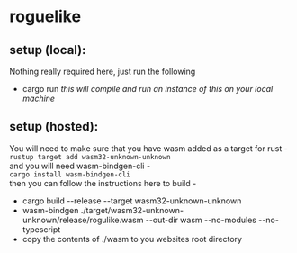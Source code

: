 # roguelike

## setup (local):
Nothing really required here, just run the following <br>
- cargo run _this will compile and run an instance of this on your local machine_

## setup (hosted):
You will need to make sure that you have wasm added as a target for rust - <br>
`rustup target add wasm32-unknown-unknown` <br>
and you will need wasm-bindgen-cli - <br>
`cargo install wasm-bindgen-cli` <br>
then you can follow the instructions here to build - <br>
- cargo build --release --target wasm32-unknown-unknown
- wasm-bindgen ./target/wasm32-unknown-unknown/release/rogulike.wasm --out-dir wasm --no-modules --no-typescript
- copy the contents of ./wasm to you websites root directory
